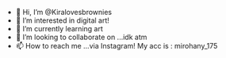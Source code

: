 - 👋 Hi, I’m @Kiralovesbrownies
- 👀 I’m interested in digital art!
- 🌱 I’m currently learning art
- 💞️ I’m looking to collaborate on ...idk atm
- 📫 How to reach me ...via Instagram! My acc is : mirohany_175

<!---
Kiralovesbrownies/Kiralovesbrownies is a ✨ special ✨ repository because its `README.md` (this file) appears on your GitHub profile.
You can click the Preview link to take a look at your changes.
--->

